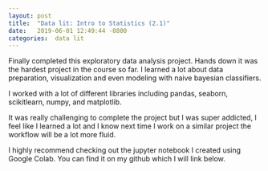 ```yaml
---
layout: post
title:  "Data lit: Intro to Statistics (2.1)"
date:   2019-06-01 12:49:44 -0800
categories:  data lit
---
```

Finally completed this exploratory data analysis project. Hands down it was the hardest project
in the course so far. I learned a lot about data preparation, visualization and
even modeling with naive bayesian classifiers.

I worked with a lot of different libraries including pandas, seaborn, scikitlearn, numpy,
and matplotlib.

It was really challenging to complete the project but I was super addicted, I feel like
I learned a lot and I know next time I work on a similar project the workflow will be a
lot more fluid.

I highly recommend checking out the jupyter notebook I created using Google Colab.
You can find it on my github which I will link below.

[Jupyter Notebook on Github]: https://github.com/Kristian209/Data-lit/blob/master/Exploratory_analysis_lendingclub.ipynb<https://github.com/Kristian209/Data-lit/blob/master/Exploratory_analysis_lendingclub.ipynb>
